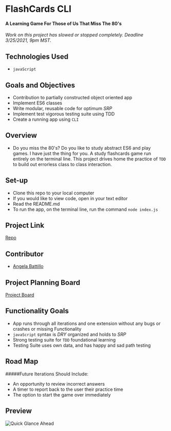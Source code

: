 # FlashCards CLI

#### A Learning Game For Those of Us That Miss The 80's

*Work on this project has slowed or stopped completely. Deadline 3/25/2021, 9pm MST.*

## Technologies Used

* `javaScript`

## Goals and Objectives

* Contribution to partially constructed object oriented app
* Implement ES6 classes
* Write modular, reusable code for optimum *SRP*
* Implement test vigorous testing suite using TDD
* Create a running app using `CLI`

## Overview

* Do you miss the 80's?  Do you like to study abstract ES6 and play games. I have just the thing for you. A study flashcards game run entirely on the terminal line. This project drives home the practice of `TDD` to build out errorless class to class interaction.

## Set-up

* Clone this repo to your local computer
* If you would like to view code, open in your text editor
* Read the README.md
* To run the app, on the terminal line, run the command `node index.js`

## Project Link

[Repo](https://github.com/battan40/flashcards-starter)

## Contributor

* [Angela Battillo](https://github.com/battan40)

## Project Planning Board

[Project Board](https://trello.com/b/HruojfNd/flashcards)

## Functionality Goals

* App runs through all iterations and one extension without any bugs or crashes or missing Functionality
* `javaScript` syntax is *DRY* organized and holds to *SRP*
* Strong testing suite for `TDD` foundational learning
* Testing Suite uses own data, and has happy and sad path testing

## Road Map

#####Future Iterations Should Include:

* An opportunity to review incorrect answers
* A timer to report back to the user their practice time
* The option to start the game over immediately

## Preview

![Quick Glance Ahead](https://media.giphy.com/media/1zkb1q58eTiTH6D7wc/giphy.gif)
